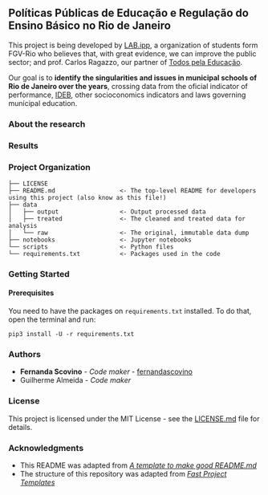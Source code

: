 ## Políticas Públicas de Educação e Regulação do Ensino Básico no Rio de Janeiro 

This project is being developed by [LAB.ipp](https://github.com/LABFGV), a organization of students form FGV-Rio who believes that, with great evidence, we can improve the public sector; and prof. Carlos Ragazzo, our partner of [Todos pela Educação](https://www.todospelaeducacao.org.br). 

Our goal is to **identify the singularities and issues in municipal schools of Rio de Janeiro over the years**, crossing data from the oficial indicator of performance, [IDEB](http://portal.inep.gov.br/ideb), other socioconomics indicators and laws governing municipal education.

### About the research

### Results

### Project Organization

    ├── LICENSE
    ├── README.md                  <- The top-level README for developers using this project (also know as this file!)
    ├── data
    │   ├── output                 <- Output processed data
    │   ├── treated                <- The cleaned and treated data for analysis
    │   └── raw                    <- The original, immutable data dump
    ├── notebooks                  <- Jupyter notebooks
    └── scripts                    <- Python files
    └── requirements.txt           <- Packages used in the code

### Getting Started

#### Prerequisites

You need to have the packages on `requirements.txt` installed. To do that, open the terminal and run:

```
pip3 install -U -r requirements.txt
```

### Authors

* **Fernanda Scovino** - *Code maker* - [fernandascovino](https://github.com/fernandascovino)
* Guilherme Almeida - *Code maker* 

### License

This project is licensed under the MIT License - see the [LICENSE.md](LICENSE.md) file for details.

### Acknowledgments

* This README was adapted from [*A template to make good README.md*](https://gist.github.com/PurpleBooth/109311bb0361f32d87a2)
* The structure of this repository was adapted from [*Fast Project Templates*](https://github.com/JoaoCarabetta/project-templates)

